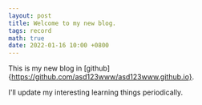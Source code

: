 ```yaml
---
layout: post
title: Welcome to my new blog.
tags: record
math: true
date: 2022-01-16 10:00 +0800
---
```


This is my new blog in [github]{https://github.com/asd123www/asd123www.github.io}.

I'll update my interesting learning things periodically.


